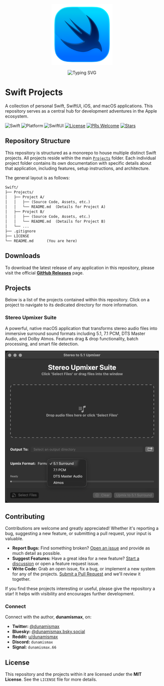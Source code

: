 <p align="center">
  <img src="https://github.com/dunamismax/images/blob/main/swift/swiftui-256x256_2x.png" alt="Swift Logo" width="200">
</p>

<p align="center">
  <img src="https://readme-typing-svg.demolab.com/?font=Fira+Code&size=24&pause=1000&color=00A6F3&center=true&vCenter=true&width=900&lines=The+Swift+Development+Hub;Native+SwiftUI+Applications+for+Apple+Ecosystem;macOS+and+iOS+Native+App+Development;Immersive+Audio+Processing+with+FFmpeg;Drag+%26+Drop+Interfaces+and+Batch+Processing;Surround+Sound+Upmixing+Technology;Security-First+Sandboxed+Applications;Modern+Swift+Architecture+Patterns;Apple+Silicon+Optimized+Performance;Cross-Platform+Audio+Innovation" alt="Typing SVG" />
</p>

# Swift Projects

A collection of personal Swift, SwiftUI, iOS, and macOS applications. This repository serves as a central hub for development adventures in the Apple ecosystem.

![Swift](https://img.shields.io/badge/Language-Swift-orange.svg)
![Platform](https://img.shields.io/badge/Platform-macOS%20|%20iOS-lightgrey.svg)
![SwiftUI](https://img.shields.io/badge/Framework-SwiftUI-blue.svg)
[![License](https://img.shields.io/badge/License-MIT-yellow.svg)](https://github.com/dunamismax/Swift/blob/main/LICENSE)
[![PRs Welcome](https://img.shields.io/badge/PRs-welcome-brightgreen.svg)](https://github.com/dunamismax/Swift/pulls)
[![Stars](https://img.shields.io/github/stars/dunamismax/Swift?style=social)](https://github.com/dunamismax/Swift/stargazers)

## Repository Structure

This repository is structured as a monorepo to house multiple distinct Swift projects. All projects reside within the main [`Projects`](https://github.com/dunamismax/Swift/tree/main/Projects) folder. Each individual project folder contains its own documentation with specific details about that application, including features, setup instructions, and architecture.

The general layout is as follows:

```
Swift/
├── Projects/
│   ├── Project A/
│   │   ├── (Source Code, Assets, etc.)
│   │   └── README.md  (Details for Project A)
│   ├── Project B/
│   │   ├── (Source Code, Assets, etc.)
│   │   └── README.md  (Details for Project B)
│   └── ...
├── .gitignore
├── LICENSE
└── README.md      (You are here)
```

## Downloads

To download the latest release of any application in this repository, please visit the official **[GitHub Releases](https://github.com/dunamismax/Swift/releases)** page.

## Projects

Below is a list of the projects contained within this repository. Click on a project to navigate to its dedicated directory for more information.

### Stereo Upmixer Suite

A powerful, native macOS application that transforms stereo audio files into immersive surround sound formats including 5.1, 7.1 PCM, DTS Master Audio, and Dolby Atmos. Features drag & drop functionality, batch processing, and smart file detection.

![Stereo Upmixer Suite](https://github.com/dunamismax/images/blob/main/swift/Stereo%20Upmixer%20Suite.png)

## Contributing

Contributions are welcome and greatly appreciated! Whether it's reporting a bug, suggesting a new feature, or submitting a pull request, your input is valuable.

- **Report Bugs:** Find something broken? [Open an issue](https://github.com/dunamismax/Swift/issues) and provide as much detail as possible.
- **Suggest Features:** Have a great idea for a new feature? [Start a discussion](https://github.com/dunamismax/Swift/discussions) or open a feature request issue.
- **Write Code:** Grab an open issue, fix a bug, or implement a new system for any of the projects. [Submit a Pull Request](https://github.com/dunamismax/Swift/pulls) and we'll review it together.

If you find these projects interesting or useful, please give the repository a star! It helps with visibility and encourages further development.

### Connect

Connect with the author, **dunamismax**, on:

- **Twitter:** [@dunamismax](https://twitter.com/dunamismax)
- **Bluesky:** [@dunamismax.bsky.social](https://bsky.app/profile/dunamismax.bsky.social)
- **Reddit:** [u/dunamismax](https://www.reddit.com/user/dunamismax)
- **Discord:** `dunamismax`
- **Signal:** `dunamismax.66`

## License

This repository and the projects within it are licensed under the **MIT License**. See the `LICENSE` file for more details.